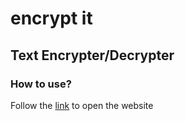 # encrypt it

## Text Encrypter/Decrypter

### How to use?
Follow the [link](https://encrypt-it.netlify.app/) to open the website